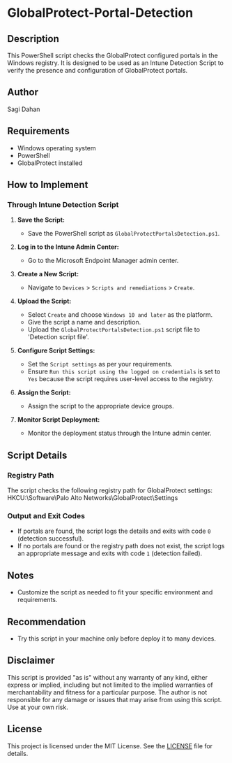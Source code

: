 # GlobalProtect-Portal-Detection
## Description

This PowerShell script checks the GlobalProtect configured portals in the Windows registry. It is designed to be used as an Intune Detection Script to verify the presence and configuration of GlobalProtect portals.

## Author

Sagi Dahan

## Requirements

- Windows operating system
- PowerShell
- GlobalProtect installed

## How to Implement

### Through Intune Detection Script

1. **Save the Script:**
   - Save the PowerShell script as `GlobalProtectPortalsDetection.ps1`.

2. **Log in to the Intune Admin Center:**
   - Go to the Microsoft Endpoint Manager admin center.

3. **Create a New Script:**
   - Navigate to `Devices` > `Scripts and remediations` > `Create`.

4. **Upload the Script:**
   - Select `Create` and choose `Windows 10 and later` as the platform.
   - Give the script a name and description.
   - Upload the `GlobalProtectPortalsDetection.ps1` script file to 'Detection script file'.

5. **Configure Script Settings:**
   - Set the `Script settings` as per your requirements.
   - Ensure `Run this script using the logged on credentials` is set to `Yes` because the script requires user-level access to the registry.

6. **Assign the Script:**
   - Assign the script to the appropriate device groups.

7. **Monitor Script Deployment:**
   - Monitor the deployment status through the Intune admin center.

## Script Details

### Registry Path

The script checks the following registry path for GlobalProtect settings:
HKCU:\Software\Palo Alto Networks\GlobalProtect\Settings

### Output and Exit Codes

- If portals are found, the script logs the details and exits with code `0` (detection successful).
- If no portals are found or the registry path does not exist, the script logs an appropriate message and exits with code `1` (detection failed).

## Notes

- Customize the script as needed to fit your specific environment and requirements.

## Recommendation
- Try this script in your machine only before deploy it to many devices.

## Disclaimer

This script is provided "as is" without any warranty of any kind, either express or implied, including but not limited to the implied warranties of merchantability and fitness for a particular purpose. The author is not responsible for any damage or issues that may arise from using this script. Use at your own risk.

## License

This project is licensed under the MIT License. See the [LICENSE](LICENSE) file for details.

